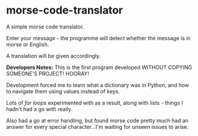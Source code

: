 # morse-code-translator
A simple morse code translator.

Enter your message - the programme will detect whether the message is in morse or English.

A translation will be given accordingly.

**Developers Notes:**
This is the first program developed WITHOUT COPYING SOMEONE'S PROJECT! HOORAY!

Development forced me to learn what a dictionary was in Python, and how to navigate them using values instead of keys.

Lots of _for loops_ experimented with as a result, along with lists - things I hadn't had a go with really.

Also had a go at error handling, but found morse code pretty much had an answer for every special character...I'm waiting for unseen issues to arise.

